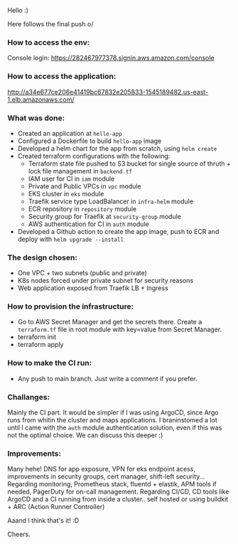 Hello :) 

Here follows the final push o/

### How to access the env:

Console login: https://282467977378.signin.aws.amazon.com/console

### How to access the application: 

http://a34e677ce206e41419bc67832e205833-1545189482.us-east-1.elb.amazonaws.com/

### What was done:

- Created an application at `hello-app`
- Configured a Dockerfile to build `hello-app` image
- Developed a helm chart for the app from scratch, using `helm create`
- Created terraform configurations with the following:
    - Terraform state file pushed to S3 bucket for single source of thruth + lock file management in `backend.tf`
    - IAM user for CI in `iam` module
    - Private and Public VPCs in `vpc` module
    - EKS cluster in `eks` module
    - Traefik service type LoadBalancer in `infra-helm` module 
    - ECR repository in `repository` module
    - Security group for Traefik at `security-group` module
    - AWS authentication for CI in `auth` module
- Developed a Github action to create the app image, push to ECR and deploy with `helm upgrade --install`

### The design chosen:

- One VPC + two subnets (public and private)
- K8s nodes forced under private subnet for security reasons
- Web application exposed from Traefik LB + Ingress

### How to provision the infrastructure:

- Go to AWS Secret Manager and get the secrets there. Create a `terraform.tf` file in root module with key=value from Secret Manager.
- terraform init
- terraform apply

### How to make the CI run:

- Any push to main branch. Just write a comment if you prefer.

### Challanges:

Mainly the CI part. It would be simpler if I was using ArgoCD, since Argo runs from whitin the cluster and maps applications. I braninstomed a lot until I came with the `auth` module authentication solution, even if this was not the optimal choice. We can discuss this deeper :) 

### Improvements:

Many hehe! 
DNS for app exposure, VPN for eks endpoint acess, improvements in security groups, cert manager, shift-left security...
Regarding monitoring, Prometheus stack, fluentd + elastik, APM tools if needed, PagerDuty for on-call management.
Regarding CI/CD, CD tools like ArgoCD and a CI running from inside a cluster.. self hosted or using buildkit + ARC (Action Runner Controller)

Aaand I think that's it! :D

Cheers.

